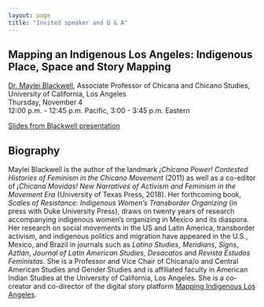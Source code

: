 ```yaml
---
layout: page
title: "Invited speaker and Q & A"
---
```


## Mapping an Indigenous Los Angeles: Indigenous Place, Space and Story Mapping    
[Dr. Maylei Blackwell](https://chavez.ucla.edu/person/maylei-blackwell/), Associate Professor of Chicana and Chicano Studies, University of California, Los Angeles    
Thursday, November 4    
12:00 p.m. - 12:45 p.m.	Pacific, 3:00 - 3:45 p.m. Eastern   

[Slides from Blackwell presentation](../materials/BlackwellMILANov21.pdf) 

## Biography
Maylei Blackwell is the author of the landmark *¡Chicana Power!  Contested Histories of Feminism in the Chicano Movement* (2011) as well as a co-editor of *¡Chicana Movidas! New Narratives of Activism and Feminism in the Movement Era* (University of Texas Press, 2018). Her forthcoming book, *Scales of Resistance: Indigenous Women’s Transborder Organizing* (in press with Duke University Press), draws on twenty years of research accompanying indigenous women’s organizing in Mexico and its diaspora. Her research on social movements in the US and Latin America, transborder activism, and indigenous politics and migration have appeared in the U.S., Mexico, and Brazil in journals such as *Latino Studies*, *Meridians*, *Signs*, *Aztlán*, *Journal of Latin American Studies*, *Desacatos* and *Revista Estudos Feministas*. She is a Professor and Vice Chair of Chicana/o and Central American Studies and Gender Studies and is affiliated faculty in American Indian Studies at the University of California, Los Angeles. She is a co-creator and co-director of the digital story platform [Mapping Indigenous Los Angeles](https://mila.ss.ucla.edu/).
